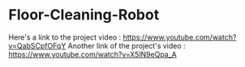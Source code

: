 # Floor-Cleaning-Robot

Here's a link to the project video : https://www.youtube.com/watch?v=QabSCpfOFqY 
Another link of the project's video : https://www.youtube.com/watch?v=X5lN9eQpa_A 
